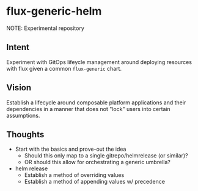 # flux-generic-helm

NOTE: Experimental repository

## Intent

Experiment with GitOps lifeycle management around deploying resources with flux given a common `flux-generic` chart.

## Vision

Establish a lifecycle around composable platform applications and their dependencies in a manner that does not "lock" users into certain assumptions.

## Thoughts
- Start with the basics and prove-out the idea
    - Should this only map to a single gitrepo/helmrelease (or similar)?
    - OR should this allow for orchestrating a generic umbrella?
- helm release
    - Establish a method of overriding values
    - Establish a method of appending values w/ precedence 